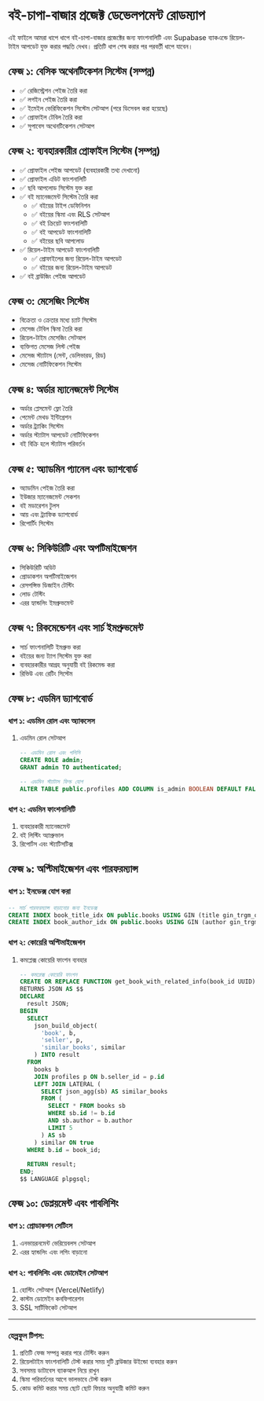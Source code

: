# বই-চাপা-বাজার প্রজেক্ট ডেভেলপমেন্ট রোডম্যাপ

এই ফাইলে আমরা ধাপে ধাপে বই-চাপা-বাজার প্রজেক্টের জন্য ফাংশনালিটি এবং Supabase ব্যাকএন্ডে রিয়েল-টাইম আপডেট যুক্ত করার পদ্ধতি দেখব। প্রতিটি ধাপ শেষ করার পর পরবর্তী ধাপে যাবেন।

## ফেজ ১: বেসিক অথেনটিকেশন সিস্টেম (সম্পন্ন)
- ✅ রেজিস্ট্রেশন পেইজ তৈরি করা
- ✅ লগইন পেইজ তৈরি করা
- ✅ ইমেইল ভেরিফিকেশন সিস্টেম সেটআপ (পরে ডিসেবল করা হয়েছে)
- ✅ প্রোফাইল টেবিল তৈরি করা
- ✅ সুপাবেস অথেনটিকেশন সেটআপ

## ফেজ ২: ব্যবহারকারীর প্রোফাইল সিস্টেম (সম্পন্ন)
- ✅ প্রোফাইল পেইজ আপডেট (ব্যবহারকারী তথ্য দেখানো)
- ✅ প্রোফাইল এডিট ফাংশনালিটি
- ✅ ছবি আপলোড সিস্টেম যুক্ত করা
- ✅ বই ম্যানেজমেন্ট সিস্টেম তৈরি করা
  - ✅ বইয়ের টাইপ ডেফিনিশন
  - ✅ বইয়ের স্কিমা এবং RLS সেটআপ
  - ✅ বই ক্রিয়েট ফাংশনালিটি
  - ✅ বই আপডেট ফাংশনালিটি
  - ✅ বইয়ের ছবি আপলোড
- ✅ রিয়েল-টাইম আপডেট ফাংশনালিটি
  - ✅ প্রোফাইলের জন্য রিয়েল-টাইম আপডেট
  - ✅ বইয়ের জন্য রিয়েল-টাইম আপডেট
- ✅ বই ব্রাউজিং পেইজ আপডেট

## ফেজ ৩: মেসেজিং সিস্টেম
- বিক্রেতা ও ক্রেতার মধ্যে চ্যাট সিস্টেম
- মেসেজ টেবিল স্কিমা তৈরি করা
- রিয়েল-টাইম মেসেজিং সেটআপ
- ব্যক্তিগত মেসেজ লিস্ট পেইজ
- মেসেজ স্ট্যাটাস (সেন্ট, ডেলিভারড, রিড)
- মেসেজ নোটিফিকেশন সিস্টেম

## ফেজ ৪: অর্ডার ম্যানেজমেন্ট সিস্টেম
- অর্ডার প্লেসমেন্ট ফ্লো তৈরি
- পেমেন্ট মেথড ইন্টিগ্রেশন
- অর্ডার ট্র্যাকিং সিস্টেম
- অর্ডার স্ট্যাটাস আপডেট নোটিফিকেশন
- বই বিক্রি হলে স্ট্যাটাস পরিবর্তন

## ফেজ ৫: অ্যাডমিন প্যানেল এবং ড্যাশবোর্ড
- অ্যাডমিন পেইজ তৈরি করা
- ইউজার ম্যানেজমেন্ট সেকশন
- বই মডারেশন টুলস
- আয় এবং ট্র্যাফিক ড্যাশবোর্ড
- রিপোর্টিং সিস্টেম

## ফেজ ৬: সিকিউরিটি এবং অপটিমাইজেশন
- সিকিউরিটি অডিট
- প্রোডাকশন অপটিমাইজেশন
- রেসপন্সিভ ডিজাইন টেস্টিং
- লোড টেস্টিং
- এরর হ্যান্ডলিং ইমপ্রুভমেন্ট

## ফেজ ৭: রিকমেন্ডেশন এবং সার্চ ইমপ্রুভমেন্ট
- সার্চ ফাংশনালিটি ইমপ্রুভ করা
- বইয়ের জন্য ট্যাগ সিস্টেম যুক্ত করা
- ব্যবহারকারীর আগ্রহ অনুযায়ী বই রিকমেন্ড করা
- রিভিউ এবং রেটিং সিস্টেম

## ফেজ ৮: এডমিন ড্যাশবোর্ড

### ধাপ ১: এডমিন রোল এবং অ্যাকসেস
1. এডমিন রোল সেটআপ
   ```sql
   -- এডমিন রোল এবং পলিসি
   CREATE ROLE admin;
   GRANT admin TO authenticated;
   
   -- এডমিন স্ট্যাটাস ফিল্ড যোগ
   ALTER TABLE public.profiles ADD COLUMN is_admin BOOLEAN DEFAULT FALSE;
   ```

### ধাপ ২: এডমিন ফাংশনালিটি
1. ব্যবহারকারী ম্যানেজমেন্ট
2. বই লিস্টিং অ্যাপ্রুভাল
3. রিপোর্টস এবং স্ট্যাটিসটিক্স

## ফেজ ৯: অপ্টিমাইজেশন এবং পারফরম্যান্স

### ধাপ ১: ইনডেক্স যোগ করা
```sql
-- সার্চ পারফরম্যান্স বাড়ানোর জন্য ইনডেক্স
CREATE INDEX book_title_idx ON public.books USING GIN (title gin_trgm_ops);
CREATE INDEX book_author_idx ON public.books USING GIN (author gin_trgm_ops);
```

### ধাপ ২: কোয়েরি অপ্টিমাইজেশন
1. কমপ্লেক্স কোয়েরি ফাংশন ব্যবহার
   ```sql
   -- কমপ্লেক্স কোয়েরি ফাংশন
   CREATE OR REPLACE FUNCTION get_book_with_related_info(book_id UUID)
   RETURNS JSON AS $$
   DECLARE
     result JSON;
   BEGIN
     SELECT 
       json_build_object(
         'book', b,
         'seller', p,
         'similar_books', similar
       ) INTO result
     FROM 
       books b
       JOIN profiles p ON b.seller_id = p.id
       LEFT JOIN LATERAL (
         SELECT json_agg(sb) AS similar_books
         FROM (
           SELECT * FROM books sb
           WHERE sb.id != b.id
           AND sb.author = b.author
           LIMIT 5
         ) AS sb
       ) similar ON true
     WHERE b.id = book_id;
     
     RETURN result;
   END;
   $$ LANGUAGE plpgsql;
   ```

## ফেজ ১০: ডেপ্লয়মেন্ট এবং পাবলিশিং

### ধাপ ১: প্রোডাকশন সেটিংস
1. এনভায়রনমেন্ট ভেরিয়েবলস সেটআপ
2. এরর হ্যান্ডলিং এবং লগিং বাড়ানো

### ধাপ ২: পাবলিশিং এবং ডোমেইন সেটআপ
1. হোস্টিং সেটআপ (Vercel/Netlify)
2. কাস্টম ডোমেইন কনফিগারেশন
3. SSL সার্টিফিকেট সেটআপ

---

### হেল্পফুল টিপস:

1. প্রতিটি ফেজ সম্পন্ন করার পরে টেস্টিং করুন
2. রিয়েলটাইম ফাংশনালিটি টেস্ট করার সময় দুটি ব্রাউজার উইন্ডো ব্যবহার করুন
3. সবসময় ডাটাবেস ব্যাকআপ নিয়ে রাখুন
4. স্কিমা পরিবর্তনের আগে ভালভাবে টেস্ট করুন
5. কোড কমিট করার সময় ছোট ছোট ফিচার অনুযায়ী কমিট করুন 